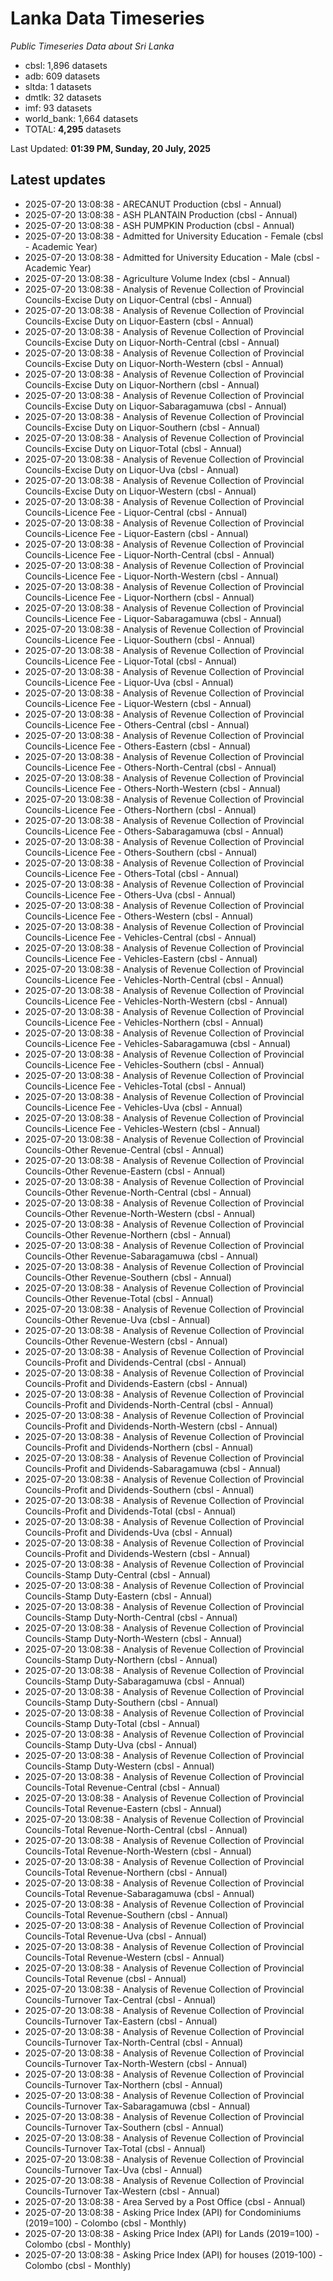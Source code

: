 # Lanka Data Timeseries
*Public Timeseries Data about Sri Lanka*

* cbsl: 1,896 datasets
* adb: 609 datasets
* sltda: 1 datasets
* dmtlk: 32 datasets
* imf: 93 datasets
* world_bank: 1,664 datasets
* TOTAL: **4,295** datasets

Last Updated: **01:39 PM, Sunday, 20 July, 2025**

## Latest updates

* 2025-07-20 13:08:38 - ARECANUT Production (cbsl - Annual)
* 2025-07-20 13:08:38 - ASH PLANTAIN Production (cbsl - Annual)
* 2025-07-20 13:08:38 - ASH PUMPKIN Production (cbsl - Annual)
* 2025-07-20 13:08:38 - Admitted for University Education - Female (cbsl - Academic Year)
* 2025-07-20 13:08:38 - Admitted for University Education - Male (cbsl - Academic Year)
* 2025-07-20 13:08:38 - Agriculture Volume Index (cbsl - Annual)
* 2025-07-20 13:08:38 - Analysis of Revenue Collection of Provincial Councils-Excise Duty on Liquor-Central (cbsl - Annual)
* 2025-07-20 13:08:38 - Analysis of Revenue Collection of Provincial Councils-Excise Duty on Liquor-Eastern (cbsl - Annual)
* 2025-07-20 13:08:38 - Analysis of Revenue Collection of Provincial Councils-Excise Duty on Liquor-North-Central (cbsl - Annual)
* 2025-07-20 13:08:38 - Analysis of Revenue Collection of Provincial Councils-Excise Duty on Liquor-North-Western (cbsl - Annual)
* 2025-07-20 13:08:38 - Analysis of Revenue Collection of Provincial Councils-Excise Duty on Liquor-Northern (cbsl - Annual)
* 2025-07-20 13:08:38 - Analysis of Revenue Collection of Provincial Councils-Excise Duty on Liquor-Sabaragamuwa (cbsl - Annual)
* 2025-07-20 13:08:38 - Analysis of Revenue Collection of Provincial Councils-Excise Duty on Liquor-Southern (cbsl - Annual)
* 2025-07-20 13:08:38 - Analysis of Revenue Collection of Provincial Councils-Excise Duty on Liquor-Total (cbsl - Annual)
* 2025-07-20 13:08:38 - Analysis of Revenue Collection of Provincial Councils-Excise Duty on Liquor-Uva (cbsl - Annual)
* 2025-07-20 13:08:38 - Analysis of Revenue Collection of Provincial Councils-Excise Duty on Liquor-Western (cbsl - Annual)
* 2025-07-20 13:08:38 - Analysis of Revenue Collection of Provincial Councils-Licence Fee - Liquor-Central (cbsl - Annual)
* 2025-07-20 13:08:38 - Analysis of Revenue Collection of Provincial Councils-Licence Fee - Liquor-Eastern (cbsl - Annual)
* 2025-07-20 13:08:38 - Analysis of Revenue Collection of Provincial Councils-Licence Fee - Liquor-North-Central (cbsl - Annual)
* 2025-07-20 13:08:38 - Analysis of Revenue Collection of Provincial Councils-Licence Fee - Liquor-North-Western (cbsl - Annual)
* 2025-07-20 13:08:38 - Analysis of Revenue Collection of Provincial Councils-Licence Fee - Liquor-Northern (cbsl - Annual)
* 2025-07-20 13:08:38 - Analysis of Revenue Collection of Provincial Councils-Licence Fee - Liquor-Sabaragamuwa (cbsl - Annual)
* 2025-07-20 13:08:38 - Analysis of Revenue Collection of Provincial Councils-Licence Fee - Liquor-Southern (cbsl - Annual)
* 2025-07-20 13:08:38 - Analysis of Revenue Collection of Provincial Councils-Licence Fee - Liquor-Total (cbsl - Annual)
* 2025-07-20 13:08:38 - Analysis of Revenue Collection of Provincial Councils-Licence Fee - Liquor-Uva (cbsl - Annual)
* 2025-07-20 13:08:38 - Analysis of Revenue Collection of Provincial Councils-Licence Fee - Liquor-Western (cbsl - Annual)
* 2025-07-20 13:08:38 - Analysis of Revenue Collection of Provincial Councils-Licence Fee - Others-Central (cbsl - Annual)
* 2025-07-20 13:08:38 - Analysis of Revenue Collection of Provincial Councils-Licence Fee - Others-Eastern (cbsl - Annual)
* 2025-07-20 13:08:38 - Analysis of Revenue Collection of Provincial Councils-Licence Fee - Others-North-Central (cbsl - Annual)
* 2025-07-20 13:08:38 - Analysis of Revenue Collection of Provincial Councils-Licence Fee - Others-North-Western (cbsl - Annual)
* 2025-07-20 13:08:38 - Analysis of Revenue Collection of Provincial Councils-Licence Fee - Others-Northern (cbsl - Annual)
* 2025-07-20 13:08:38 - Analysis of Revenue Collection of Provincial Councils-Licence Fee - Others-Sabaragamuwa (cbsl - Annual)
* 2025-07-20 13:08:38 - Analysis of Revenue Collection of Provincial Councils-Licence Fee - Others-Southern (cbsl - Annual)
* 2025-07-20 13:08:38 - Analysis of Revenue Collection of Provincial Councils-Licence Fee - Others-Total (cbsl - Annual)
* 2025-07-20 13:08:38 - Analysis of Revenue Collection of Provincial Councils-Licence Fee - Others-Uva (cbsl - Annual)
* 2025-07-20 13:08:38 - Analysis of Revenue Collection of Provincial Councils-Licence Fee - Others-Western (cbsl - Annual)
* 2025-07-20 13:08:38 - Analysis of Revenue Collection of Provincial Councils-Licence Fee - Vehicles-Central (cbsl - Annual)
* 2025-07-20 13:08:38 - Analysis of Revenue Collection of Provincial Councils-Licence Fee - Vehicles-Eastern (cbsl - Annual)
* 2025-07-20 13:08:38 - Analysis of Revenue Collection of Provincial Councils-Licence Fee - Vehicles-North-Central (cbsl - Annual)
* 2025-07-20 13:08:38 - Analysis of Revenue Collection of Provincial Councils-Licence Fee - Vehicles-North-Western (cbsl - Annual)
* 2025-07-20 13:08:38 - Analysis of Revenue Collection of Provincial Councils-Licence Fee - Vehicles-Northern (cbsl - Annual)
* 2025-07-20 13:08:38 - Analysis of Revenue Collection of Provincial Councils-Licence Fee - Vehicles-Sabaragamuwa (cbsl - Annual)
* 2025-07-20 13:08:38 - Analysis of Revenue Collection of Provincial Councils-Licence Fee - Vehicles-Southern (cbsl - Annual)
* 2025-07-20 13:08:38 - Analysis of Revenue Collection of Provincial Councils-Licence Fee - Vehicles-Total (cbsl - Annual)
* 2025-07-20 13:08:38 - Analysis of Revenue Collection of Provincial Councils-Licence Fee - Vehicles-Uva (cbsl - Annual)
* 2025-07-20 13:08:38 - Analysis of Revenue Collection of Provincial Councils-Licence Fee - Vehicles-Western (cbsl - Annual)
* 2025-07-20 13:08:38 - Analysis of Revenue Collection of Provincial Councils-Other Revenue-Central (cbsl - Annual)
* 2025-07-20 13:08:38 - Analysis of Revenue Collection of Provincial Councils-Other Revenue-Eastern (cbsl - Annual)
* 2025-07-20 13:08:38 - Analysis of Revenue Collection of Provincial Councils-Other Revenue-North-Central (cbsl - Annual)
* 2025-07-20 13:08:38 - Analysis of Revenue Collection of Provincial Councils-Other Revenue-North-Western (cbsl - Annual)
* 2025-07-20 13:08:38 - Analysis of Revenue Collection of Provincial Councils-Other Revenue-Northern (cbsl - Annual)
* 2025-07-20 13:08:38 - Analysis of Revenue Collection of Provincial Councils-Other Revenue-Sabaragamuwa (cbsl - Annual)
* 2025-07-20 13:08:38 - Analysis of Revenue Collection of Provincial Councils-Other Revenue-Southern (cbsl - Annual)
* 2025-07-20 13:08:38 - Analysis of Revenue Collection of Provincial Councils-Other Revenue-Total (cbsl - Annual)
* 2025-07-20 13:08:38 - Analysis of Revenue Collection of Provincial Councils-Other Revenue-Uva (cbsl - Annual)
* 2025-07-20 13:08:38 - Analysis of Revenue Collection of Provincial Councils-Other Revenue-Western (cbsl - Annual)
* 2025-07-20 13:08:38 - Analysis of Revenue Collection of Provincial Councils-Profit and Dividends-Central (cbsl - Annual)
* 2025-07-20 13:08:38 - Analysis of Revenue Collection of Provincial Councils-Profit and Dividends-Eastern (cbsl - Annual)
* 2025-07-20 13:08:38 - Analysis of Revenue Collection of Provincial Councils-Profit and Dividends-North-Central (cbsl - Annual)
* 2025-07-20 13:08:38 - Analysis of Revenue Collection of Provincial Councils-Profit and Dividends-North-Western (cbsl - Annual)
* 2025-07-20 13:08:38 - Analysis of Revenue Collection of Provincial Councils-Profit and Dividends-Northern (cbsl - Annual)
* 2025-07-20 13:08:38 - Analysis of Revenue Collection of Provincial Councils-Profit and Dividends-Sabaragamuwa (cbsl - Annual)
* 2025-07-20 13:08:38 - Analysis of Revenue Collection of Provincial Councils-Profit and Dividends-Southern (cbsl - Annual)
* 2025-07-20 13:08:38 - Analysis of Revenue Collection of Provincial Councils-Profit and Dividends-Total (cbsl - Annual)
* 2025-07-20 13:08:38 - Analysis of Revenue Collection of Provincial Councils-Profit and Dividends-Uva (cbsl - Annual)
* 2025-07-20 13:08:38 - Analysis of Revenue Collection of Provincial Councils-Profit and Dividends-Western (cbsl - Annual)
* 2025-07-20 13:08:38 - Analysis of Revenue Collection of Provincial Councils-Stamp Duty-Central (cbsl - Annual)
* 2025-07-20 13:08:38 - Analysis of Revenue Collection of Provincial Councils-Stamp Duty-Eastern (cbsl - Annual)
* 2025-07-20 13:08:38 - Analysis of Revenue Collection of Provincial Councils-Stamp Duty-North-Central (cbsl - Annual)
* 2025-07-20 13:08:38 - Analysis of Revenue Collection of Provincial Councils-Stamp Duty-North-Western (cbsl - Annual)
* 2025-07-20 13:08:38 - Analysis of Revenue Collection of Provincial Councils-Stamp Duty-Northern (cbsl - Annual)
* 2025-07-20 13:08:38 - Analysis of Revenue Collection of Provincial Councils-Stamp Duty-Sabaragamuwa (cbsl - Annual)
* 2025-07-20 13:08:38 - Analysis of Revenue Collection of Provincial Councils-Stamp Duty-Southern (cbsl - Annual)
* 2025-07-20 13:08:38 - Analysis of Revenue Collection of Provincial Councils-Stamp Duty-Total (cbsl - Annual)
* 2025-07-20 13:08:38 - Analysis of Revenue Collection of Provincial Councils-Stamp Duty-Uva (cbsl - Annual)
* 2025-07-20 13:08:38 - Analysis of Revenue Collection of Provincial Councils-Stamp Duty-Western (cbsl - Annual)
* 2025-07-20 13:08:38 - Analysis of Revenue Collection of Provincial Councils-Total Revenue-Central (cbsl - Annual)
* 2025-07-20 13:08:38 - Analysis of Revenue Collection of Provincial Councils-Total Revenue-Eastern (cbsl - Annual)
* 2025-07-20 13:08:38 - Analysis of Revenue Collection of Provincial Councils-Total Revenue-North-Central (cbsl - Annual)
* 2025-07-20 13:08:38 - Analysis of Revenue Collection of Provincial Councils-Total Revenue-North-Western (cbsl - Annual)
* 2025-07-20 13:08:38 - Analysis of Revenue Collection of Provincial Councils-Total Revenue-Northern (cbsl - Annual)
* 2025-07-20 13:08:38 - Analysis of Revenue Collection of Provincial Councils-Total Revenue-Sabaragamuwa (cbsl - Annual)
* 2025-07-20 13:08:38 - Analysis of Revenue Collection of Provincial Councils-Total Revenue-Southern (cbsl - Annual)
* 2025-07-20 13:08:38 - Analysis of Revenue Collection of Provincial Councils-Total Revenue-Uva (cbsl - Annual)
* 2025-07-20 13:08:38 - Analysis of Revenue Collection of Provincial Councils-Total Revenue-Western (cbsl - Annual)
* 2025-07-20 13:08:38 - Analysis of Revenue Collection of Provincial Councils-Total Revenue (cbsl - Annual)
* 2025-07-20 13:08:38 - Analysis of Revenue Collection of Provincial Councils-Turnover Tax-Central (cbsl - Annual)
* 2025-07-20 13:08:38 - Analysis of Revenue Collection of Provincial Councils-Turnover Tax-Eastern (cbsl - Annual)
* 2025-07-20 13:08:38 - Analysis of Revenue Collection of Provincial Councils-Turnover Tax-North-Central (cbsl - Annual)
* 2025-07-20 13:08:38 - Analysis of Revenue Collection of Provincial Councils-Turnover Tax-North-Western (cbsl - Annual)
* 2025-07-20 13:08:38 - Analysis of Revenue Collection of Provincial Councils-Turnover Tax-Northern (cbsl - Annual)
* 2025-07-20 13:08:38 - Analysis of Revenue Collection of Provincial Councils-Turnover Tax-Sabaragamuwa (cbsl - Annual)
* 2025-07-20 13:08:38 - Analysis of Revenue Collection of Provincial Councils-Turnover Tax-Southern (cbsl - Annual)
* 2025-07-20 13:08:38 - Analysis of Revenue Collection of Provincial Councils-Turnover Tax-Total (cbsl - Annual)
* 2025-07-20 13:08:38 - Analysis of Revenue Collection of Provincial Councils-Turnover Tax-Uva (cbsl - Annual)
* 2025-07-20 13:08:38 - Analysis of Revenue Collection of Provincial Councils-Turnover Tax-Western (cbsl - Annual)
* 2025-07-20 13:08:38 - Area Served by a Post Office (cbsl - Annual)
* 2025-07-20 13:08:38 - Asking Price Index (API) for Condominiums (2019=100) - Colombo (cbsl - Monthly)
* 2025-07-20 13:08:38 - Asking Price Index (API) for Lands (2019=100) - Colombo (cbsl - Monthly)
* 2025-07-20 13:08:38 - Asking Price Index (API) for houses (2019-100) - Colombo (cbsl - Monthly)